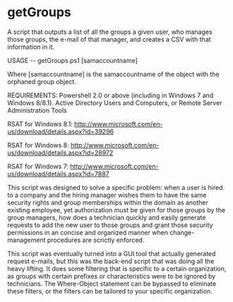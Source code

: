 getGroups
=========

A script that outputs a list of all the groups a given user, who manages those groups, the e-mail of that manager, and creates a CSV with that information in it. 

USAGE -- getGroups.ps1 [samaccountname]

Where [samaccountname] is the samaccountname of the object with the orphaned group object.

REQUIREMENTS: Powershell 2.0 or above (including in Windows 7 and Windows 8/8.1). Active Directory Users and Computers, or Remote Server Administration Tools

RSAT for Windows 8.1: http://www.microsoft.com/en-us/download/details.aspx?id=39296

RSAT for Windows 8: http://www.microsoft.com/en-us/download/details.aspx?id=28972

RSAT for Windows 7: http://www.microsoft.com/en-us/download/details.aspx?id=7887

This script was designed to solve a specific problem: when a user is hired to a company and the hiring manager wishes them to have the same security rights and group memberships within the domain as another existing employee, yet authorization must be given for those groups by the group managers, how does a technician quickly and easily generate requests to add the new user to those groups and grant those security permissions in an concise and organized manner when change-management procedures are scrictly enforced. 

This script was eventually turned into a GUI tool that actually generated request e-mails, but this was the back-end script that was doing all the heavy lifting. It does some filtering that is specific to a certain organization, as groups with certain prefixes or characteristics were to be ignored by technicians. The Where-Object statement can be bypassed to eliminate these filters, or the filters can be tailored to your specific organization. 
